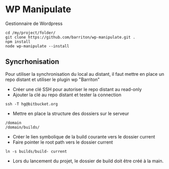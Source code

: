 # WP Manipulate

Gestionnaire de Wordpress

```
cd /my/project/folder/
git clone https://github.com/barriton/wp-manipulate.git .
npm install
node wp-manipulate --install
```

## Syncrhonisation

Pour utiliser la synchronisation du local au distant, il faut mettre en place un repo distant et utiliser le plugin wp "Barriton"

* Créer une clé SSH pour autoriser le repo distant au read-only
* Ajouter la clé au repo distant et tester la connection
```
ssh -T hg@bitbucket.org
```
* Mettre en place la structure des dossiers sur le serveur
```
/domain
/domain/builds/
```
* Créer le lien symbolique de la build courante vers le dossier current
* Faire pointer le root path vers le dossier current
```
ln -s builds/build- current
```
* Lors du lancement du projet, le dossier de build doit être créé à la main.